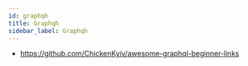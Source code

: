 ```yaml
---
id: graphqh
title: Graphqh
sidebar_label: Graphqh
---
```


- https://github.com/ChickenKyiv/awesome-graphql-beginner-links

